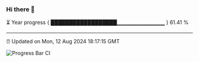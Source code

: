 ### Hi there 👋

⏳ Year progress { ██████████████████▁▁▁▁▁▁▁▁▁▁▁▁ } 61.41 %

---

⏰ Updated on Mon, 12 Aug 2024 18:17:15 GMT

![Progress Bar CI](https://github.com/liununu/liununu/workflows/Progress%20Bar%20CI/badge.svg)

